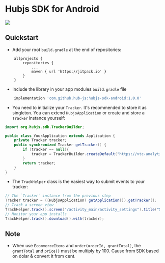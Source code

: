 Hubjs SDK for Android
========================
[![](https://jitpack.io/v/hub-js/hubjs-sdk-android.svg)](https://jitpack.io/#hub-js/hubjs-sdk-android)

## Quickstart
* Add your root `build.gradle` at the end of repositories:
```groove
    allprojects {
		repositories {
			...
			maven { url 'https://jitpack.io' }
		}
	}
```
* Include the library in your app modules `build.gradle` file
```groovy
    implementation 'com.github.hub-js:hubjs-sdk-android:1.0.0'
```
* You need to initialize your `Tracker`. It's recommended to store it as singleton. You can extend `HubjsApplication` or create and store a `Tracker` instance yourself:
```java
import org.hubjs.sdk.TrackerBuilder;

public class YourApplication extends Application {
    private Tracker tracker;
    public synchronized Tracker getTracker() {
        if (tracker == null){
            tracker = TrackerBuilder.createDefault("https://vtc-analytics.hub-js.com/tracking.php", 1).build(Hubjs.getInstance(this));
        }
        return tracker;
    }
}
```

* The `TrackHelper` class is the easiest way to submit events to your tracker:
```java
// The `Tracker` instance from the previous step
Tracker tracker = ((HubjsApplication) getApplication()).getTracker();
// Track a screen view
TrackHelper.track().screen("/activity_main/activity_settings").title("Settings").with(tracker);
// Monitor your app installs
TrackHelper.track().download().with(tracker);
```

## Note

* When use `EcommerceItems` and `order(orderId, grantTotal)`, the `grantTotal` and `price()` must be multiply by 100. Cause from SDK based on dolar & convert it from cent.
